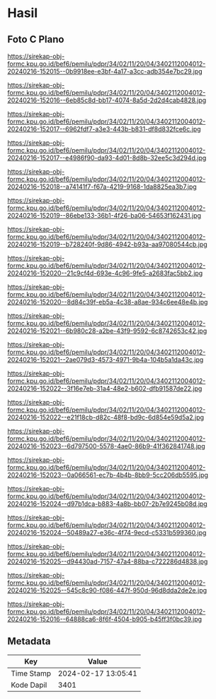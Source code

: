 # Hasil

## Foto C Plano

https://sirekap-obj-formc.kpu.go.id/bef6/pemilu/pdpr/34/02/11/20/04/3402112004012-20240216-152015--0b9918ee-e3bf-4a17-a3cc-adb354e7bc29.jpg

https://sirekap-obj-formc.kpu.go.id/bef6/pemilu/pdpr/34/02/11/20/04/3402112004012-20240216-152016--6eb85c8d-bb17-4074-8a5d-2d2d4cab4828.jpg

https://sirekap-obj-formc.kpu.go.id/bef6/pemilu/pdpr/34/02/11/20/04/3402112004012-20240216-152017--6962fdf7-a3e3-443b-b831-df8d832fce6c.jpg

https://sirekap-obj-formc.kpu.go.id/bef6/pemilu/pdpr/34/02/11/20/04/3402112004012-20240216-152017--e4986f90-da93-4d01-8d8b-32ee5c3d294d.jpg

https://sirekap-obj-formc.kpu.go.id/bef6/pemilu/pdpr/34/02/11/20/04/3402112004012-20240216-152018--a74141f7-f67a-4219-9168-1da8825ea3b7.jpg

https://sirekap-obj-formc.kpu.go.id/bef6/pemilu/pdpr/34/02/11/20/04/3402112004012-20240216-152019--86ebe133-36b1-4f26-ba06-54653f162431.jpg

https://sirekap-obj-formc.kpu.go.id/bef6/pemilu/pdpr/34/02/11/20/04/3402112004012-20240216-152019--b728240f-9d86-4942-b93a-aa97080544cb.jpg

https://sirekap-obj-formc.kpu.go.id/bef6/pemilu/pdpr/34/02/11/20/04/3402112004012-20240216-152020--21c9cf4d-693e-4c96-9fe5-a2683fac5bb2.jpg

https://sirekap-obj-formc.kpu.go.id/bef6/pemilu/pdpr/34/02/11/20/04/3402112004012-20240216-152020--8d84c39f-eb5a-4c38-a8ae-934c6ee48e4b.jpg

https://sirekap-obj-formc.kpu.go.id/bef6/pemilu/pdpr/34/02/11/20/04/3402112004012-20240216-152021--6b980c28-a2be-43f9-9592-6c8742653c42.jpg

https://sirekap-obj-formc.kpu.go.id/bef6/pemilu/pdpr/34/02/11/20/04/3402112004012-20240216-152021--2ae079d3-4573-4971-9b4a-104b5a1da43c.jpg

https://sirekap-obj-formc.kpu.go.id/bef6/pemilu/pdpr/34/02/11/20/04/3402112004012-20240216-152022--3f16e7eb-31a4-48e2-b602-dfb91587de22.jpg

https://sirekap-obj-formc.kpu.go.id/bef6/pemilu/pdpr/34/02/11/20/04/3402112004012-20240216-152022--e21f18cb-d82c-48f8-bd9c-6d854e59d5a2.jpg

https://sirekap-obj-formc.kpu.go.id/bef6/pemilu/pdpr/34/02/11/20/04/3402112004012-20240216-152023--6d797500-5578-4ae0-86b9-41f362841748.jpg

https://sirekap-obj-formc.kpu.go.id/bef6/pemilu/pdpr/34/02/11/20/04/3402112004012-20240216-152023--0a066561-ec7b-4b4b-8bb9-5cc206db5595.jpg

https://sirekap-obj-formc.kpu.go.id/bef6/pemilu/pdpr/34/02/11/20/04/3402112004012-20240216-152024--d97b1dca-b883-4a8b-bb07-2b7e9245b08d.jpg

https://sirekap-obj-formc.kpu.go.id/bef6/pemilu/pdpr/34/02/11/20/04/3402112004012-20240216-152024--50489a27-e36c-4f74-9ecd-c5331b599360.jpg

https://sirekap-obj-formc.kpu.go.id/bef6/pemilu/pdpr/34/02/11/20/04/3402112004012-20240216-152025--d94430ad-7157-47a4-88ba-c722286d4838.jpg

https://sirekap-obj-formc.kpu.go.id/bef6/pemilu/pdpr/34/02/11/20/04/3402112004012-20240216-152025--545c8c90-f086-447f-950d-96d8dda2de2e.jpg

https://sirekap-obj-formc.kpu.go.id/bef6/pemilu/pdpr/34/02/11/20/04/3402112004012-20240216-152016--64888ca6-8f6f-4504-b905-b45ff3f0bc39.jpg


## Metadata

| Key        | Value               |
| ---------- | ------------------- |
| Time Stamp | 2024-02-17 13:05:41 |
| Kode Dapil | 3401                |



